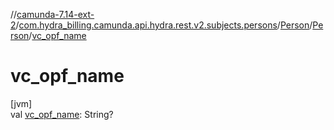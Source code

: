 //[camunda-7.14-ext-2](../../../../index.md)/[com.hydra_billing.camunda.api.hydra.rest.v2.subjects.persons](../../index.md)/[Person](../index.md)/[Person](index.md)/[vc_opf_name](vc_opf_name.md)

# vc_opf_name

[jvm]\
val [vc_opf_name](vc_opf_name.md): String?
